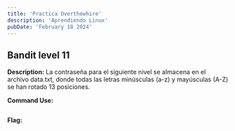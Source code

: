 ```yaml
---
title: 'Practica Overthewhire'
description: 'Aprendiendo Linux'
pubDate: 'February 18 2024'
---
```


## Bandit level 11
__Description:__
La contraseña para el siguiente nivel se almacena en el archivo data.txt, donde todas las letras minúsculas (a-z) y mayúsculas (A-Z) se han rotado 13 posiciones.

__Command Use:__<br>
<code> </code>

__Flag:__
